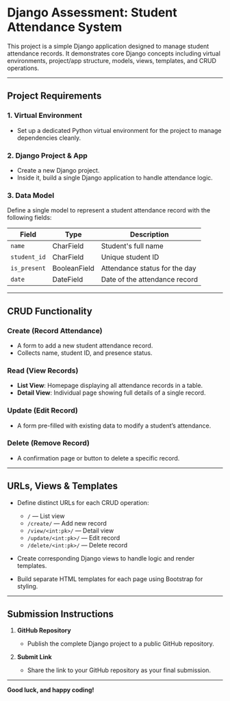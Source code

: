 # Django Assessment: Student Attendance System

This project is a simple Django application designed to manage student attendance records. It demonstrates core Django concepts including virtual environments, project/app structure, models, views, templates, and CRUD operations.

---

## Project Requirements

### 1. Virtual Environment
- Set up a dedicated Python virtual environment for the project to manage dependencies cleanly.

### 2. Django Project & App
- Create a new Django project.
- Inside it, build a single Django application to handle attendance logic.

### 3. Data Model
Define a single model to represent a student attendance record with the following fields:

| Field       | Type         | Description                              |
|-------------|--------------|------------------------------------------|
| `name`      | CharField    | Student's full name                      |
| `student_id`| CharField    | Unique student ID                        |
| `is_present`| BooleanField | Attendance status for the day            |
| `date`      | DateField    | Date of the attendance record            |

---

## CRUD Functionality

### Create (Record Attendance)
- A form to add a new student attendance record.
- Collects name, student ID, and presence status.

### Read (View Records)
- **List View**: Homepage displaying all attendance records in a table.
- **Detail View**: Individual page showing full details of a single record.

### Update (Edit Record)
- A form pre-filled with existing data to modify a student’s attendance.

### Delete (Remove Record)
- A confirmation page or button to delete a specific record.

---

## URLs, Views & Templates

- Define distinct URLs for each CRUD operation:
  - `/` — List view
  - `/create/` — Add new record
  - `/view/<int:pk>/` — Detail view
  - `/update/<int:pk>/` — Edit record
  - `/delete/<int:pk>/` — Delete record

- Create corresponding Django views to handle logic and render templates.
- Build separate HTML templates for each page using Bootstrap for styling.

---

## Submission Instructions

1. **GitHub Repository**
   - Publish the complete Django project to a public GitHub repository.

2. **Submit Link**
   - Share the link to your GitHub repository as your final submission.

---

**Good luck, and happy coding!**
